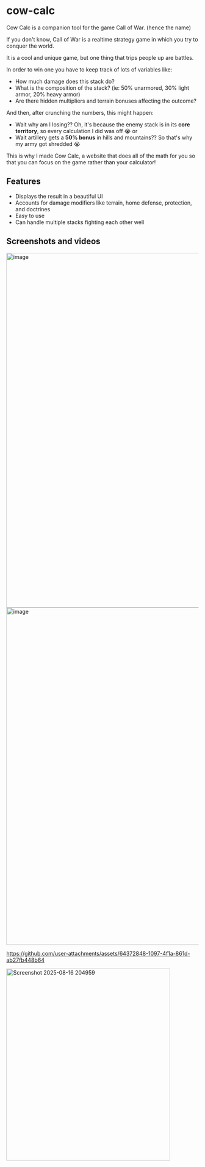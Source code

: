 # cow-calc

Cow Calc is a companion tool for the game Call of War. (hence the name)

If you don't know, Call of War is a realtime strategy game in which you try to conquer the world.

It is a cool and unique game, but one thing that trips people up are battles.

In order to win one you have to keep track of lots of variables like:
- How much damage does this stack do?
- What is the composition of the stack? (ie: 50% unarmored, 30% light armor, 20% heavy armor)
- Are there hidden multipliers and terrain bonuses affecting the outcome?

And then, after crunching the numbers, this might happen:
- Wait why am I losing?? Oh, it's because the enemy stack is in its **core territory**, so every calculation I did was off 😭
or
- Wait artillery gets a **50% bonus** in hills and mountains?? So that's why my army got shredded 😭

This is why I made Cow Calc, a website that does all of the math for you so that you can focus on the game rather than your calculator!

## Features

- Displays the result in a beautiful UI
- Accounts for damage modifiers like terrain, home defense, protection, and doctrines
- Easy to use
- Can handle multiple stacks fighting each other well

## Screenshots and videos

<img width="1920" height="929" alt="image" src="https://github.com/user-attachments/assets/f3b27723-edf5-4445-9941-7225d6fa7def" />

<img width="804" height="884" alt="image" src="https://github.com/user-attachments/assets/2c8a2f69-1f2b-4a6e-9bdf-b3fcebce056c" />

https://github.com/user-attachments/assets/64372848-1097-4f1a-861d-ab27fb448b64

<img width="429" height="503" alt="Screenshot 2025-08-16 204959" src="https://github.com/user-attachments/assets/4dae0da5-58d8-4f15-9d8b-660950ce52ec" />
